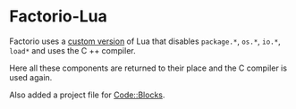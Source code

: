 # Factorio-Lua

Factorio uses a [custom version](https://github.com/Rseding91/Factorio-Lua) of Lua that disables `package.*`, `os.*`, `io.*`, `load*` and uses the C ++ compiler.

Here all these components are returned to their place and the C compiler is used again.

Also added a project file for [Code::Blocks](http://www.codeblocks.org/).
